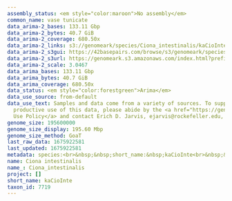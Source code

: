 ```yaml
---
assembly_status: <em style="color:maroon">No assembly</em>
common_name: vase tunicate
data_arima-2_bases: 133.11 Gbp
data_arima-2_bytes: 40.7 GiB
data_arima-2_coverage: 680.50x
data_arima-2_links: s3://genomeark/species/Ciona_intestinalis/kaCioInte2/genomic_data/arima/<br>
data_arima-2_s3gui: https://42basepairs.com/browse/s3/genomeark/species/Ciona_intestinalis/kaCioInte2/genomic_data/arima/
data_arima-2_s3url: https://genomeark.s3.amazonaws.com/index.html?prefix=species/Ciona_intestinalis/kaCioInte2/genomic_data/arima/
data_arima-2_scale: 3.0467
data_arima_bases: 133.11 Gbp
data_arima_bytes: 40.7 GiB
data_arima_coverage: 680.50x
data_status: <em style="color:forestgreen">Arima</em>
data_use_source: from-default
data_use_text: Samples and data come from a variety of sources. To support fair and
  productive use of this data, please abide by the <a href="https://genome10k.soe.ucsc.edu/data-use-policies/">Data
  Use Policy</a> and contact Erich D. Jarvis, ejarvis@rockefeller.edu, with any questions.
genome_size: 195600000
genome_size_display: 195.60 Mbp
genome_size_method: GoaT
last_raw_data: 1675922581
last_updated: 1675922581
metadata: species:<br>&nbsp;&nbsp;short_name:&nbsp;kaCioInte<br>&nbsp;&nbsp;name:&nbsp;Ciona&nbsp;intestinalis<br>&nbsp;&nbsp;taxon_id:&nbsp;7719<br>&nbsp;&nbsp;common_name:&nbsp;vase&nbsp;tunicate<br>&nbsp;&nbsp;order:<br>&nbsp;&nbsp;&nbsp;&nbsp;name:&nbsp;Phlebobranchia<br>&nbsp;&nbsp;family:<br>&nbsp;&nbsp;&nbsp;&nbsp;name:&nbsp;Cionidae<br>&nbsp;&nbsp;individuals:<br>&nbsp;&nbsp;&nbsp;&nbsp;-&nbsp;short_name:&nbsp;kaCioInte2<br>&nbsp;&nbsp;&nbsp;&nbsp;&nbsp;&nbsp;biosample_id:&nbsp;SAMEA110019306<br>&nbsp;&nbsp;&nbsp;&nbsp;&nbsp;&nbsp;sex:<br>&nbsp;&nbsp;genome_size:&nbsp;195600000<br>&nbsp;&nbsp;genome_size_method:&nbsp;GoaT<br>&nbsp;&nbsp;project:&nbsp;[&nbsp;]<br>
name: Ciona intestinalis
name_: Ciona_intestinalis
project: []
short_name: kaCioInte
taxon_id: 7719
---
```


